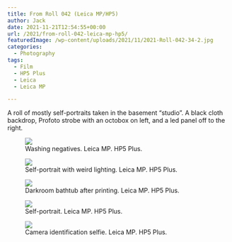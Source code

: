 ```yaml
---
title: From Roll 042 (Leica MP/HP5)
author: Jack
date: 2021-11-21T12:54:55+00:00
url: /2021/from-roll-042-leica-mp-hp5/
featuredImage: /wp-content/uploads/2021/11/2021-Roll-042-34-2.jpg
categories:
  - Photography
tags:
  - Film
  - HP5 Plus
  - Leica
  - Leica MP

---
```



A roll of mostly self-portraits taken in the basement &#8220;studio&#8221;. A black cloth backdrop, Profoto strobe with an octobox on left, and a led panel off to the right.

<figure class="wp-block-image kg-card kg-image-card kg-width-wide kg-card-hascaption">

<img src="/content/images/2021/11/2021-Roll-042-11.jpg">
<figcaption>Washing negatives. Leica MP. HP5 Plus.</figcaption></figure> 

<figure class="wp-block-image kg-card kg-image-card kg-width-wide kg-card-hascaption">
<img src="/content/images/2021/11/2021-Roll-042-15.jpg">
<figcaption>Self-portrait with weird lighting. Leica MP. HP5 Plus.</figcaption></figure> 

<figure class="wp-block-image kg-card kg-image-card kg-width-wide kg-card-hascaption">
<img src="/content/images/2021/11/2021-Roll-042-19.jpg">
<figcaption>Darkroom bathtub after printing. Leica MP. HP5 Plus.</figcaption></figure> 

<figure class="wp-block-image kg-card kg-image-card kg-width-wide kg-card-hascaption">
<img src="/content/images/2021/11/2021-Roll-042-22.jpg">
<figcaption>Self-portrait. Leica MP. HP5 Plus.</figcaption></figure> 

<figure class="wp-block-image kg-card kg-image-card kg-width-wide kg-card-hascaption">
<img src="/content/images/2021/11/2021-Roll-042-26.jpg">
<figcaption>Camera identification selfie. Leica MP. HP5 Plus.</figcaption></figure>

